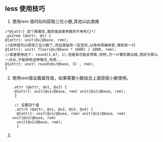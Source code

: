## less 使用技巧


1. 使用rem 值时如何获取三位小数,其他以此类推

  ```less
  /*@{attr} 这个是属性,属性值或者参数则不用写{}*/
.px2rem (@attr, @v) {
  @{attr}: unit(@v/@base, rem);
  //这样就可以获得三位小数了,而且是留有一定空间,以免布局被改变,移到到一行
  @{attr}: unit( floor(@v/@base * 1000) / 1000, rem);
  //或者使用这个: round(1.67, 1),但是有可能会导致,呵呵,万一计算机算出错,刚好大那么一点点,不能排除这种情况,布局...
  @{attr}: unit( round(@v/@base, 3) , rem);
}
  ```
2. 使用rem值设置属性值，如果需要小数结合上面获取小数使用。
   
   ```less
   .attr (@attr, @v1, @v2) {
    @{attr}: unit(@v1/@base, rem) unit(@v2/@base, rem);
    }
    
    // 设置四个值
    .attr4 (@attr, @v1, @v2, @v3, @v4) {
     @{attr}: unit(@v1/@base, rem) unit(@v2/@base, rem) unit(@v2/@base, rem)
     unit(@v2/@base, rem);
     }
   ```
3. 

